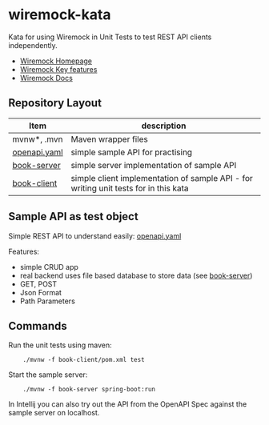 # wiremock-kata

Kata for using Wiremock in Unit Tests to test REST API clients independently.

- [Wiremock Homepage](https://wiremock.org/)
- [Wiremock Key features](https://wiremock.org/docs/overview/#key-features)
- [Wiremock Docs](https://wiremock.org/docs/)

## Repository Layout

| Item                         | description                                                                          |
|------------------------------|--------------------------------------------------------------------------------------|
| mvnw*, .mvn                  | Maven wrapper files                                                                  |
| [openapi.yaml](openapi.yaml) | simple sample API for practising                                                     |
| [book-server](book-server)   | simple server implementation of sample API                                           |
| [book-client](book-client)   | simple client implementation of sample API - for writing unit tests for in this kata |

## Sample API as test object

Simple REST API to understand easily: [openapi.yaml](openapi.yaml)

Features:
- simple CRUD app
- real backend uses file based database to store data (see [book-server](/book-server))
- GET, POST
- Json Format
- Path Parameters

## Commands

Run the unit tests using maven:

        ./mvnw -f book-client/pom.xml test

Start the sample server:

        ./mvnw -f book-server spring-boot:run

In Intellij you can also try out the API from the OpenAPI Spec against the sample server on localhost. 
 
